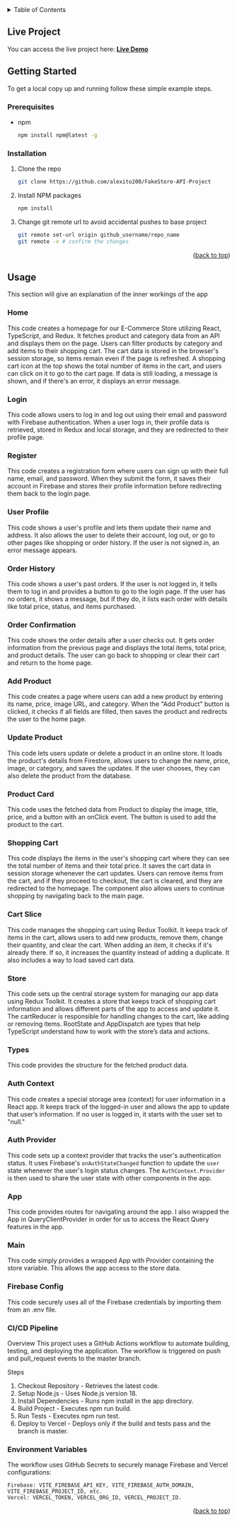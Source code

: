 <!-- TABLE OF CONTENTS -->
<details>
  <summary>Table of Contents</summary>
  <ol>
    <li>
      <a href="#getting-started">Getting Started</a>
      <ul>
        <li><a href="#prerequisites">Prerequisites</a></li>
        <li><a href="#installation">Installation</a></li>
      </ul>
    </li>
    <li>
      <a href="#usage">Usage</a>
      <ul>
        <li><a href="#home">Home</a></li>
        <li><a href="#login">Login</a></li>
        <li><a href="#register">Register</a></li>
        <li><a href="#user-profile">User Profile</a></li>
        <li><a href="#order-history">Order History</a></li>
        <li><a href="#order-confirmation">Order Confirmation</a></li>
        <li><a href="#add-product">Add Product</a></li>
        <li><a href="#update-product">Update Product</a></li>
        <li><a href="#product-card">Product Card</a></li>
        <li><a href="#shopping-cart">Shopping Cart</a></li>
        <li><a href="#cart-slice">Cart Slice</a></li>
        <li><a href="#store">Store</a></li>
        <li><a href="#types">Types</a></li>
        <li><a href="#auth-context">Auth Context</a></li>
        <li><a href="#auth-provider">Auth Provider</a></li>
        <li><a href="#app">App</a></li>
        <li><a href="#main">Main</a></li>
        <li><a href="#firebase-config">Firebase Config</a></li>
        <li><a href="#cicd-pipeline">CI/CD Pipeline</a></li>
      </ul>
    </li>
</details>

<!-- LIVE PROJECT LINK -->
## Live Project

You can access the live project here: **[Live Demo](https://fake-store-api-project-omega.vercel.app)**

<!-- GETTING STARTED -->
## Getting Started

To get a local copy up and running follow these simple example steps.

### Prerequisites

* npm
  ```sh
  npm install npm@latest -g
  ```

### Installation

1. Clone the repo
   ```sh
   git clone https://github.com/alexito200/FakeStore-API-Project
   ```
2. Install NPM packages
   ```sh
   npm install
   ```
3. Change git remote url to avoid accidental pushes to base project
   ```sh
   git remote set-url origin github_username/repo_name
   git remote -v # confirm the changes
   ```

<p align="right">(<a href="#readme-top">back to top</a>)</p>



<!-- USAGE EXAMPLES -->
## Usage

This section will give an explanation of the inner workings of the app
### Home
This code creates a homepage for our E-Commerce Store utilizing React, TypeScript, and Redux. It fetches product and category data from an API and displays them on the page. Users can
filter products by category and add items to their shopping cart. The cart data is stored in the browser's session storage, so items remain even if the page is refreshed. A shopping
cart icon at the top shows the total number of items in the cart, and users can click on it to go to the cart page. If data is still loading, a message is shown, and if there's an
error, it displays an error message.

### Login
This code allows users to log in and log out using their email and password with Firebase authentication. When a user logs in, their profile data is retrieved, stored in Redux and local storage, and they are redirected to their profile page.

### Register
This code creates a registration form where users can sign up with their full name, email, and password. When they submit the form, it saves their account in Firebase and stores their profile information before redirecting them back to the login page.

### User Profile
This code shows a user's profile and lets them update their name and address. It also allows the user to delete their account, log out, or go to other pages like shopping or order history. If the user is not signed in, an error message appears.

### Order History
This code shows a user's past orders. If the user is not logged in, it tells them to log in and provides a button to go to the login page. If the user has no orders, it shows a message, but if they do, it lists each order with details like total price, status, and items purchased.

### Order Confirmation
This code shows the order details after a user checks out. It gets order information from the previous page and displays the total items, total price, and product details. The user can go back to shopping or clear their cart and return to the home page.

### Add Product
This code creates a page where users can add a new product by entering its name, price, image URL, and category. When the "Add Product" button is clicked, it checks if all fields are filled, then saves the product and redirects the user to the home page.

### Update Product
This code lets users update or delete a product in an online store. It loads the product's details from Firestore, allows users to change the name, price, image, or category, and saves the updates. If the user chooses, they can also delete the product from the database.

### Product Card
This code uses the fetched data from Product to display the image, title, price, and a button with an onClick event. The button is used to add the product to the cart.

### Shopping Cart
This code displays the items in the user's shopping cart where they can see the total number of items and their total price. It saves the cart data in session storage whenever the cart
updates. Users can remove items from the cart, and if they proceed to checkout, the cart is cleared, and they are redirected to the homepage. The component also allows users to continue shopping by navigating back to the main page.
### Cart Slice
This code manages the shopping cart using Redux Toolkit. It keeps track of items in the cart, allows users to add new products, remove them, change their quantity, and
clear the cart. When adding an item, it checks if it's already there. If so, it increases the quantity instead of adding a duplicate. It also includes a way to load saved cart data.

### Store
This code sets up the central storage system for managing our app data using Redux Toolkit. It creates a store that keeps track of shopping cart information and allows different parts
of the app to access and update it. The cartReducer is responsible for handling changes to the cart, like adding or removing items. RootState and AppDispatch are types that help
TypeScript understand how to work with the store’s data and actions.

### Types
This code provides the structure for the fetched product data.

### Auth Context
This code creates a special storage area (context) for user information in a React app. It keeps track of the logged-in user and allows the app to update that user’s information. If no user is logged in, it starts with the user set to "null."

### Auth Provider
This code sets up a context provider that tracks the user's authentication status. It uses Firebase's `onAuthStateChanged` function to update the `user` state whenever the user's login status changes. The `AuthContext.Provider` is then used to share the user state with other components in the app.

### App
This code provides routes for navigating around the app. I also wrapped the App in QueryClientProvider in order for us to access the React Query features in the app.

### Main
This code simply provides a wrapped App with Provider containing the store variable. This allows the app access to the store data.

### Firebase Config
This code securely uses all of the Firebase credentials by importing them from an .env file.

<!-- CI/CD PIPELINE -->
### CI/CD Pipeline
Overview
This project uses a GitHub Actions workflow to automate building, testing, and deploying the application. The workflow is triggered on push and pull_request events to the master branch.

Steps
1. Checkout Repository - Retrieves the latest code.
2. Setup Node.js - Uses Node.js version 18.
3. Install Dependencies - Runs npm install in the app directory.
4. Build Project - Executes npm run build.
5. Run Tests - Executes npm run test.
6. Deploy to Vercel - Deploys only if the build and tests pass and the branch is master.

### Environment Variables
The workflow uses GitHub Secrets to securely manage Firebase and Vercel configurations:
```
Firebase: VITE_FIREBASE_API_KEY, VITE_FIREBASE_AUTH_DOMAIN, VITE_FIREBASE_PROJECT_ID, etc.
Vercel: VERCEL_TOKEN, VERCEL_ORG_ID, VERCEL_PROJECT_ID.
```

<!-- ### Workflow File

```
name: CI/CD

on:
  push:
    branches: [ master ]
  pull_request:
    branches: [ master ]

jobs:
  build-test-deploy:
    runs-on: ubuntu-latest
    env:
      VITE_FIREBASE_API_KEY: ${{ secrets.VITE_FIREBASE_API_KEY }}
      VITE_FIREBASE_AUTH_DOMAIN: ${{ secrets.VITE_FIREBASE_AUTH_DOMAIN }}
      VITE_FIREBASE_PROJECT_ID: ${{ secrets.VITE_FIREBASE_PROJECT_ID }}
      VITE_FIREBASE_STORAGE_BUCKET: ${{ secrets.VITE_FIREBASE_STORAGE_BUCKET }}
      VITE_FIREBASE_MESSAGING_SENDER_ID: ${{ secrets.VITE_FIREBASE_MESSAGING_SENDER_ID }}
      VITE_FIREBASE_APP_ID: ${{ secrets.VITE_FIREBASE_APP_ID }}
    steps:
      - name: Checkout repository
        uses: actions/checkout@v3

      - name: Setup Node.js
        uses: actions/setup-node@v3
        with:
          node-version: 18

      - name: Install dependencies
        run: npm install
        working-directory: app

      - name: Build project
        run: npm run build
        working-directory: app

      - name: Run tests
        run: npm run test
        working-directory: app

      - name: Deploy to Vercel
        if: github.ref == 'refs/heads/master'
        uses: amondnet/vercel-action@v20
        with:
          vercel-token: ${{ secrets.VERCEL_TOKEN }}
          vercel-org-id: ${{ secrets.VERCEL_ORG_ID }}
          vercel-project-id: ${{ secrets.VERCEL_PROJECT_ID }}
          working-directory: app
          vercel-args: '--prod --yes'

``` -->

<p align="right">(<a href="#readme-top">back to top</a>)</p>
